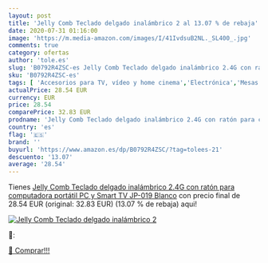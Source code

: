 ```yaml
---
layout: post
title: 'Jelly Comb Teclado delgado inalámbrico 2 al 13.07 % de rebaja'
date: 2020-07-31 01:16:00
image: 'https://m.media-amazon.com/images/I/41IvdsuB2NL._SL400_.jpg'
comments: true
category: ofertas
author: 'tole.es'
slug: 'B0792R4ZSC-es Jelly Comb Teclado delgado inalámbrico 2.4G con ratón para...'
sku: 'B0792R4ZSC-es'
tags: [ 'Accesorios para TV, vídeo y home cinema','Electrónica','Mesas y soportes para TV','Soportes de pared y techo para TV','TV, vídeo y home cinema','Televisores','smart','tv', ]
actualPrice: 28.54 EUR
currency: EUR
price: 28.54
comparePrice: 32.83 EUR
prodname: 'Jelly Comb Teclado delgado inalámbrico 2.4G con ratón para computadora portátil  PC y Smart TV JP-019 Blanco'
country: 'es'
flag: '🇪🇸'
brand: ''
buyurl: 'https://www.amazon.es/dp/B0792R4ZSC/?tag=tolees-21'
descuento: '13.07'
average: '28.54'
---
```


Tienes [Jelly Comb Teclado delgado inalámbrico 2.4G con ratón para computadora portátil  PC y Smart TV JP-019 Blanco](https://www.amazon.es/dp/B0792R4ZSC/?tag=tolees-21) con precio final de  28.54 EUR (original: 32.83 EUR) (13.07 %  de rebaja) aqui!

[![Jelly Comb Teclado delgado inalámbrico 2](https://m.media-amazon.com/images/I/41IvdsuB2NL._SL400_.jpg)](https://www.amazon.es/dp/B0792R4ZSC/?tag=tolees-21)

🔎:


[🛒 Comprar!!!](https://www.amazon.es/dp/B0792R4ZSC/?tag=tolees-21)
